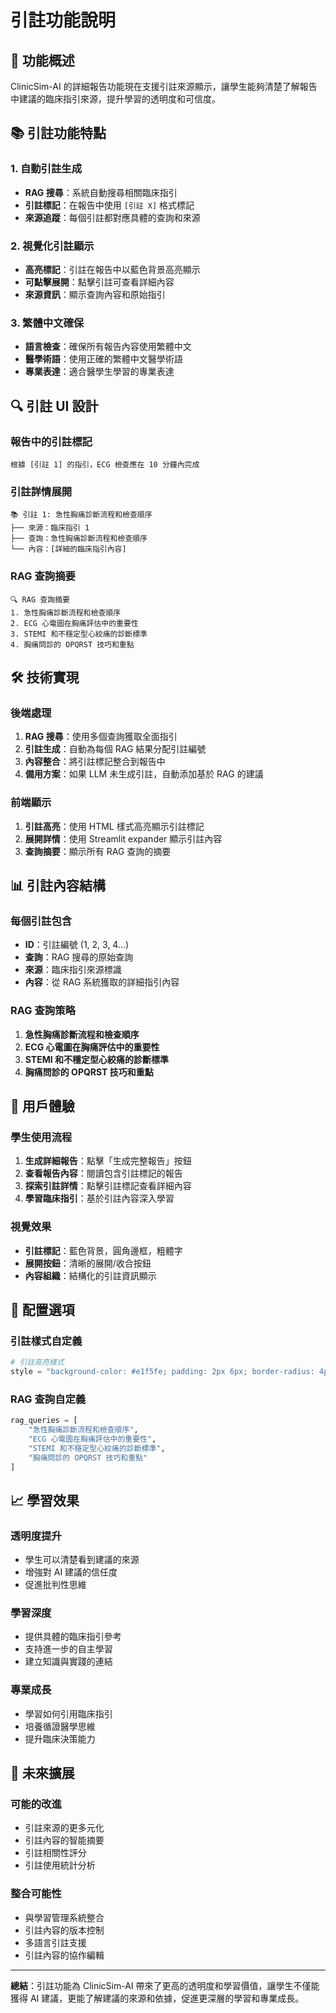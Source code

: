 # 引註功能說明

## 🎯 功能概述

ClinicSim-AI 的詳細報告功能現在支援引註來源顯示，讓學生能夠清楚了解報告中建議的臨床指引來源，提升學習的透明度和可信度。

## 📚 引註功能特點

### 1. 自動引註生成
- **RAG 搜尋**：系統自動搜尋相關臨床指引
- **引註標記**：在報告中使用 `[引註 X]` 格式標記
- **來源追蹤**：每個引註都對應具體的查詢和來源

### 2. 視覺化引註顯示
- **高亮標記**：引註在報告中以藍色背景高亮顯示
- **可點擊展開**：點擊引註可查看詳細內容
- **來源資訊**：顯示查詢內容和原始指引

### 3. 繁體中文確保
- **語言檢查**：確保所有報告內容使用繁體中文
- **醫學術語**：使用正確的繁體中文醫學術語
- **專業表達**：適合醫學生學習的專業表達

## 🔍 引註 UI 設計

### 報告中的引註標記
```
根據 [引註 1] 的指引，ECG 檢查應在 10 分鐘內完成
```

### 引註詳情展開
```
📚 引註 1: 急性胸痛診斷流程和檢查順序
├── 來源：臨床指引 1
├── 查詢：急性胸痛診斷流程和檢查順序
└── 內容：[詳細的臨床指引內容]
```

### RAG 查詢摘要
```
🔍 RAG 查詢摘要
1. 急性胸痛診斷流程和檢查順序
2. ECG 心電圖在胸痛評估中的重要性
3. STEMI 和不穩定型心絞痛的診斷標準
4. 胸痛問診的 OPQRST 技巧和重點
```

## 🛠️ 技術實現

### 後端處理
1. **RAG 搜尋**：使用多個查詢獲取全面指引
2. **引註生成**：自動為每個 RAG 結果分配引註編號
3. **內容整合**：將引註標記整合到報告中
4. **備用方案**：如果 LLM 未生成引註，自動添加基於 RAG 的建議

### 前端顯示
1. **引註高亮**：使用 HTML 樣式高亮顯示引註標記
2. **展開詳情**：使用 Streamlit expander 顯示引註內容
3. **查詢摘要**：顯示所有 RAG 查詢的摘要

## 📊 引註內容結構

### 每個引註包含
- **ID**：引註編號 (1, 2, 3, 4...)
- **查詢**：RAG 搜尋的原始查詢
- **來源**：臨床指引來源標識
- **內容**：從 RAG 系統獲取的詳細指引內容

### RAG 查詢策略
1. **急性胸痛診斷流程和檢查順序**
2. **ECG 心電圖在胸痛評估中的重要性**
3. **STEMI 和不穩定型心絞痛的診斷標準**
4. **胸痛問診的 OPQRST 技巧和重點**

## 🎨 用戶體驗

### 學生使用流程
1. **生成詳細報告**：點擊「生成完整報告」按鈕
2. **查看報告內容**：閱讀包含引註標記的報告
3. **探索引註詳情**：點擊引註標記查看詳細內容
4. **學習臨床指引**：基於引註內容深入學習

### 視覺效果
- **引註標記**：藍色背景，圓角邊框，粗體字
- **展開按鈕**：清晰的展開/收合按鈕
- **內容組織**：結構化的引註資訊顯示

## 🔧 配置選項

### 引註樣式自定義
```python
# 引註高亮樣式
style = "background-color: #e1f5fe; padding: 2px 6px; border-radius: 4px; font-weight: bold; color: #0277bd;"
```

### RAG 查詢自定義
```python
rag_queries = [
    "急性胸痛診斷流程和檢查順序",
    "ECG 心電圖在胸痛評估中的重要性",
    "STEMI 和不穩定型心絞痛的診斷標準",
    "胸痛問診的 OPQRST 技巧和重點"
]
```

## 📈 學習效果

### 透明度提升
- 學生可以清楚看到建議的來源
- 增強對 AI 建議的信任度
- 促進批判性思維

### 學習深度
- 提供具體的臨床指引參考
- 支持進一步的自主學習
- 建立知識與實踐的連結

### 專業成長
- 學習如何引用臨床指引
- 培養循證醫學思維
- 提升臨床決策能力

## 🚀 未來擴展

### 可能的改進
- 引註來源的更多元化
- 引註內容的智能摘要
- 引註相關性評分
- 引註使用統計分析

### 整合可能性
- 與學習管理系統整合
- 引註內容的版本控制
- 多語言引註支援
- 引註內容的協作編輯

---

**總結**：引註功能為 ClinicSim-AI 帶來了更高的透明度和學習價值，讓學生不僅能獲得 AI 建議，更能了解建議的來源和依據，促進更深層的學習和專業成長。
